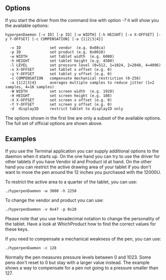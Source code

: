 ## Options ##

If you start the driver from the command line with option _-?_ it will show you the available options:
```
hyperpenDaemon [-v ID] [-p ID] [-w WIDTH] [-h HEIGHT] [-x X-OFFSET] [-y Y-OFFSET] [-c COMPENSATION] [-a {1|2|3|4}]

  -v ID				set vendor  (e.g. 0x08ca)
  -p ID				set product (e.g. 0x0010)
  -w WIDTH			set tablet width  (e.g. 6000)
  -h HEIGHT			set tablet height (e.g. 4500)
  -l LEVEL			set pressure level (0=512, 1=1024, 2=2048, 4=4096)  
  -x X-OFFSET		set tablet x offset (e.g. 0)
  -y Y-OFFSET		set tablet y offset (e.g. 0)
  -c COMPENSATION	compensate mechanical restriction (0-256)
  -a {1|2|3|4}		averages multiple samples to reduce jitter (1=2 samples, 4=16 samples)
  -W WIDTH			set screen width  (e.g. 1920)
  -H HEIGHT			set screen height (e.g. 108)
  -X X-OFFSET		set screen x offset (e.g. 0)
  -Y Y-OFFSET		set screen y offset (e.g. 0)
  -d  displayID		restrict tablet to displayID only
```

The options shown in the first line are only a subset of the available options. The full set of official options are shown above.

## Examples ##

If you use the Terminal application you can supply additional options to the daemon when it starts up. On the one hand you can try to use the driver for other tablets if you have Vendor id and Product id at hand. On the other hand you can restrict the active drawing area of your tablet if you don't want to move the pen around the 12 inches you purchased with the 12000U.

To restrict the active area to a quarter of the tablet, you can use:
```
./hyperpenDaemon -w 3000 -h 2250
```

To change the vendor and product you can use:
```
./hyperpenDaemon -v 0x47 -p 0x20
```
Please note that you use hexadecimal notation to change the personality of the tablet. Have a look at WhichProduct how to find the correct values for these keys.

If you need to compensate a mechanical weakness of the pen, you can use:

```
./hyperpenDaemon -c 128
```

Normally the pen measures pressure levels between 0 and 1023. Some pens don't reset to 0 but stay with a larger value instead. The example shows a way to compensate for a pen not going to a pressure smaller than 127.